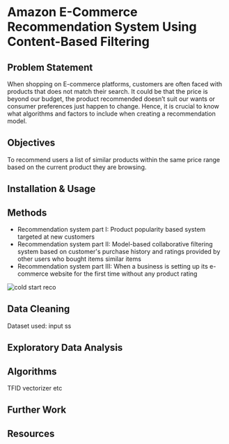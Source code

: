 # Amazon E-Commerce Recommendation System Using Content-Based Filtering

## Problem Statement 
When shopping on E-commerce platforms, customers are often faced with products that does not match their search. It could be that the price is beyond our budget, the product recommended doesn’t suit our wants or consumer preferences just happen to change. Hence, it is crucial to know what algorithms and factors to include when creating a recommendation model.

## Objectives
To recommend users a list of similar products within the same price range based on the current product they are browsing.

## Installation & Usage

## Methods 
- Recommendation system part I: Product popularity based system targeted at new customers<br />
- Recommendation system part II: Model-based collaborative filtering system based on customer's purchase history and ratings provided by other users who bought items similar items<br />
- Recommendation system part III: When a business is setting up its e-commerce website for the first time without any product rating<br />

![cold start reco](https://user-images.githubusercontent.com/58731785/100766577-c2234580-3433-11eb-8d19-0cedd6f14b49.png)


## Data Cleaning 
Dataset used: input ss

## Exploratory Data Analysis 

## Algorithms 
TFID vectorizer etc 

## Further Work

## Resources
